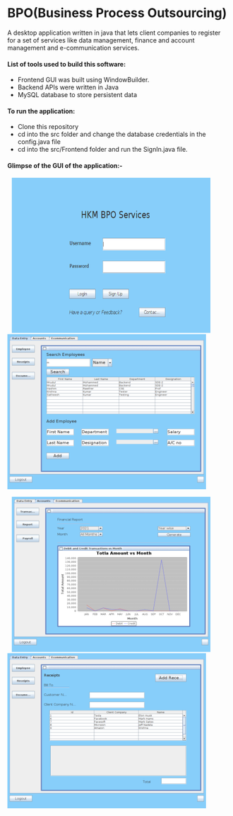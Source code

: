 # BPO(Business Process Outsourcing)
 A desktop application written in java that lets client companies to register for a set of services like data management, finance and account management
 and e-communication services. 
 <h4>List of tools used to build this software:</h4>
 <ul>
  <li> Frontend GUI was built using WindowBuilder.</li>
  <li> Backend APIs were written in Java </li>
  <li> MySQL database to store persistent data </li>
 </ul>
 
 <h4> To run the application: </h4>
 <ul>
  <li>Clone this repository</li>
  <li>cd into the src folder and change the database credentials in the config.java file </li>
  <li>cd into the src/Frontend folder and run the SignIn.java file. </li>  
 </ul>
 
<h4> Glimpse of the GUI of the application:- </h4>
<p float="left">
 <img src="./Screenshots/sign-in.png" width="450px" height="350px" hspace="10"/>   </img>
 <img src="./Screenshots/home.png" width="450px" height="350px">   </img>
</p>
<p float="left">
 <img src="./Screenshots/report.png" width="450px" height="350px" hspace="10"/>   </img>
 <img src="./Screenshots/reciepts.png" width="450px" height="350px">   </img>
</p>
 
 
 
      
